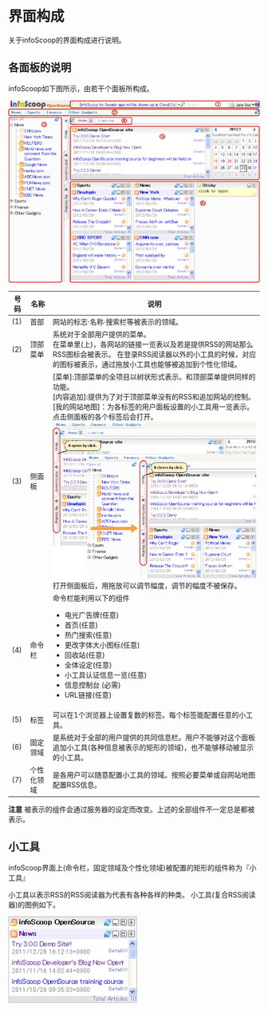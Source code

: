 # 界面构成

关于infoScoop的界面构成进行说明。

## 各面板的说明

infoScoop如下图所示，由若干个面板所构成。

![画面构成][Descriptions of Panels]

<table>
    <thead>
        <tr>
            <th>号码</th><th>名称</th><th>说明</th>
        </tr>
    </thead>
    <tbody>
        <tr>
            <td>(1)</td>
            <td>首部</td>
            <td>
                网站的标志·名称·搜索栏等被表示的领域。
            </td>
        </tr>
        <tr>
            <td>(2)</td>
            <td>顶部菜单</td>
            <td>
                系统对于全部用户提供的菜单。<br>
                在菜单里(上)，各网站的链接一览表以及若是提供RSS的网站那么RSS图标会被表示。 在登录RSS阅读器以外的小工具的时候，对应的图标被表示，通过拖放小工具也能够被追加到个性化领域。
            </td>
        </tr>
        <tr>
            <td>(3)</td>
            <td>侧面板</td>
            <td>
                [菜单]:顶部菜单的全项目以树状形式表示。和顶部菜单提供同样的功能。<br>
                [内容追加]:提供为了对于顶部菜单没有的RSS和追加网站的控制。<br>
                [我的网站地图]：为各标签的用户面板设置的小工具用一览表示。<br>
                点击侧面板的各个标签后会打开。<br>
                <img src="images/layout/screen-layout-3.png"><br>
                打开侧面板后，用拖放可以调节幅度，调节的幅度不被保存。
            </td>
        </tr>
        <tr>
            <td>(4)</td>
            <td>命令栏</td>
            <td>
                命令栏能利用以下的组件
                <ul>
                    <li>电光广告牌(任意)</li>
                    <li>首页(任意)</li>
                    <li>热门搜索(任意)</li>
                    <li>更改字体大小图标(任意)</li>
                    <li>回收站(任意)</li>
                    <li>全体设定(任意)</li>
                    <li>小工具认证信息一览(任意)</li>
                    <li>信息控制台 (必需)</li>
                    <li>URL链接(任意)</li>
                </ul>
            </td>
        </tr>
        <tr>
            <td>(5)</td>
            <td>标签</td>
            <td>
                可以在1个浏览器上设置复数的标签。每个标签能配置任意的小工具。
            </td>
        </tr>
        <tr>
            <td>(6)</td>
            <td>固定领域</td>
            <td>
                是系统对于全部的用户提供的共同信息栏。用户不能够对这个面板追加小工具(各种信息被表示的矩形的领域)，也不能够移动被显示的小工具。
            </td>
        </tr>
        <tr>
            <td>(7)</td>
            <td>个性化领域</td>
            <td>
                是各用户可以随意配置小工具的领域。按照必要菜单或自网站地图配置RSS信息。
            </td>
        </tr>
    </tbody>
</table>

**注意** 被表示的组件会通过服务器的设定而改变。上述的全部组件不一定总是都被表示。

## 小工具

infoScoop界面上(命令栏，固定领域及个性化领域)被配置的矩形的组件称为『小工具』

小工具以表示RSS的RSS阅读器为代表有各种各样的种类。
小工具(复合RSS阅读器)的图例如下。

![复合RSS阅读器][RSS Gadget]


[Descriptions of Panels]: images/layout/screen-layout-1.png "画面构成"
[RSS Gadget]: images/layout/screen-layout-4.png "复合RSS阅读器"
